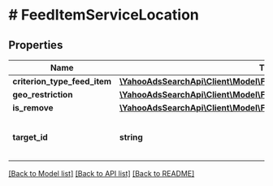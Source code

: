 # # FeedItemServiceLocation

## Properties

Name | Type | Description | Notes
------------ | ------------- | ------------- | -------------
**criterion_type_feed_item** | [**\YahooAdsSearchApi\Client\Model\FeedItemServiceCriterionTypeFeedItem**](FeedItemServiceCriterionTypeFeedItem.md) |  | [optional] 
**geo_restriction** | [**\YahooAdsSearchApi\Client\Model\FeedItemServiceGeoRestriction**](FeedItemServiceGeoRestriction.md) |  | [optional] 
**is_remove** | [**\YahooAdsSearchApi\Client\Model\FeedItemServiceIsRemove**](FeedItemServiceIsRemove.md) |  | [optional] 
**target_id** | **string** | &lt;ja&gt;地域種別コードです。&lt;/ja&gt;&lt;br&gt;&lt;en&gt;FeedItemServiceLocation Type Code&lt;/en&gt; | [optional] 

[[Back to Model list]](../../README.md#documentation-for-models) [[Back to API list]](../../README.md#documentation-for-api-endpoints) [[Back to README]](../../README.md)


